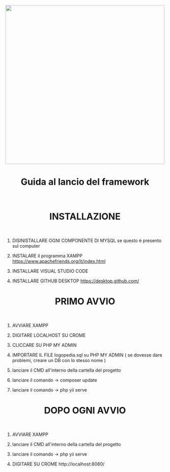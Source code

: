 <p align="center">
    <a href="https://github.com/yiisoft" target="_blank">
        <img src="https://c.tenor.com/T6kJhTcIi8oAAAAd/newton-apple.gif" height="500px">
    </a>
    <h1 align="center">Guida al lancio del framework</h1>
    <br>
</p>

<p align="center">
    <h1 align="center">INSTALLAZIONE</h1>
    <br>
</p>

1) DISINISTALLARE OGNI COMPONENTE DI MYSQL se questo è presento sul computer

2) INSTALARE il programma XAMPP
https://www.apachefriends.org/it/index.html

3) INSTALLARE VISUAL STUDIO CODE 

4) INSTALLARE GITHUB DESKTOP
https://desktop.github.com/

<p align="center">
    <h1 align="center">PRIMO AVVIO</h1>
    <br>
</p>

1) AVVIARE XAMPP

2) DIGITARE LOCALHOST SU CROME 

3) CLICCARE SU PHP MY ADMIN

4) IMPORTARE IL FILE logopedia.sql su PHP MY ADMIN 
( se dovesse dare problemi, creare un DB con lo stesso nome )

5) lanciare il CMD all'interno della cartella del progetto

6) lanciare il comando -> composer update 

7) lanciare il comando -> php yii serve




<p align="center">
    <h1 align="center">DOPO OGNI AVVIO</h1>
    <br>
</p>

1) AVVIARE XAMPP

2) lanciare il CMD all'interno della cartella del progetto

3) lanciare il comando -> php yii serve

4) DIGITARE SU CROME 
http://localhost:8080/